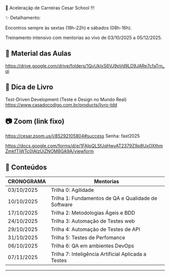 🚀 Aceleraçãp de Carreiras Cesar School !!!

✨ Detalhamento:

Encontros sempre às sextas (18h-22h) e sábados (08h-16h).

Treinamento intensivo com mentorias ao vivo de 03/10/2025 a 05/12/2025.

## 📖 Material das Aulas
https://drive.google.com/drive/folders/1QvUklxS6VJ9pVd9LD9JARe7cfaTrn_qi

## 📖 Dica de Livro
Test-Driven Development (Teste e Design no Mundo Real)
https://www.casadocodigo.com.br/products/livro-tdd

## 📷 Zoom (link fixo)
https://cesar.zoom.us/j/85292105804#success
Senha: fast2025

https://docs.google.com/forms/d/e/1FAIpQLSfJqHwvAT2379Z9p8UxOXthmZmkfTiWTc0IAlzUiZNOM8GA9A/viewform

## 🧩 Conteúdos

| CRONOGRAMA       | Mentorias                                                           |
|------------------|---------------------------------------------------------------------|
|  03/10/2025      | Trilha 0: Agilidade                                                 |
|  10/10/2025      | Trilha 1: Fundamentos de QA e Qualidade de Software                 |
|  17/10/2025      | Trilha 2: Metodologias Ágeis e BDD                                  |
|  24/10/2025      | Trilha 3: Automação de Testes web                                   |
|  29/10/2025      | Trilha 4: Automação de Testes de API                                |
|  31/10/2025      | Trilha 5: Testes de Perfomance                                      |
|  06/10/2025      | Trilha 6: QA em ambientes DevOps                                    |
|  07/11/2025      | Trilha 7: Inteligência Artificial Aplicada a Testes                 |

---
